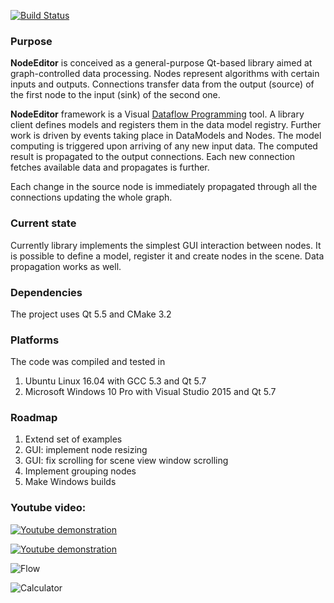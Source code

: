 [![Build Status](https://travis-ci.org/paceholder/nodeeditor.svg?branch=master)](https://travis-ci.org/paceholder/nodeeditor)

### Purpose

**NodeEditor** is conceived as a general-purpose Qt-based library aimed at graph-controlled data processing.  Nodes
represent algorithms with certain inputs and outputs. Connections transfer data from the output (source) of the first
node to the input (sink) of the second one.

**NodeEditor** framework is a Visual [Dataflow Programming](https://en.wikipedia.org/wiki/Dataflow_programming) tool.
A library client defines models and registers them in the data model registry.
Further work is driven by events taking place in DataModels and Nodes.
The model computing is triggered upon arriving of any new input data. The computed result is propagated to the output
connections. Each new connection fetches available data and propagates is further.

Each change in the source node is immediately propagated through all the connections updating  the whole graph.

### Current state

Currently library implements the simplest GUI interaction between nodes. It is possible to define a model, register it
and create nodes in the scene. Data propagation works as well.

### Dependencies

The project uses Qt 5.5 and CMake 3.2

### Platforms

The code was compiled and tested in
1. Ubuntu Linux 16.04 with GCC 5.3 and Qt 5.7
2. Microsoft Windows 10 Pro with Visual Studio 2015 and Qt 5.7


### Roadmap

1. Extend set of examples
2. GUI: implement node resizing
3. GUI: fix scrolling for scene view window scrolling
4. Implement grouping nodes
4. Make Windows builds


### Youtube video:

[![Youtube demonstration](https://bitbucket.org/paceholder/nodeeditor/raw/master/pictures/vid1.png)](https://www.youtube.com/watch?v=pxMXjSvlOFw)

[![Youtube demonstration](https://img.youtube.com/vi/PmJ1InmPMdE/0.jpg)](https://www.youtube.com/watch?v=PmJ1InmPMdE)

![Flow](https://bitbucket.org/paceholder/nodeeditor/raw/master/pictures/flow.png)

![Calculator](https://bitbucket.org/paceholder/nodeeditor/raw/master/pictures/calculator.png)

